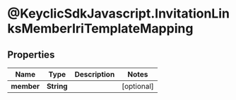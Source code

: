 # @KeyclicSdkJavascript.InvitationLinksMemberIriTemplateMapping

## Properties
Name | Type | Description | Notes
------------ | ------------- | ------------- | -------------
**member** | **String** |  | [optional] 



